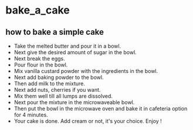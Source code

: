 # bake_a_cake
## how to bake a simple cake
 * Take the melted butter and pour it in a bowl.
 * Next give the desired amount of sugar in the bowl.
 * Next break the eggs.
 * Pour flour in the bowl.
 * Mix vanilla custard powder with the ingredients in the bowl.
 * Next add baking powder to the bowl.
 * Then add milk to the mixture.
 * Next add nuts, cherries if you want.
 * Mix them well till all lumps are dissolved.
 * Next pour the mixture in the microwaveable bowl.
 * Then put the bowl in the microwave oven and bake it in cafeteria option for 4 minutes.
 * Your cake is done. Add cream or not, it's your choice. Enjoy !
